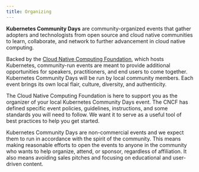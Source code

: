 ```yaml
---
title: Organizing
---
```


**Kubernetes Community Days** are community-organized events that gather adopters and technologists from open source and cloud native communities to learn, collaborate, and network to further advancement in cloud native computing.

Backed by the [Cloud Native Computing Foundation](https://cncf.io), which hosts Kubernetes, community-run events are meant to provide additional opportunities for speakers, practitioners, and end users to come together. Kubernetes Community Days will be run by local community members. Each event brings its own local flair, culture, diversity, and authenticity.

The Cloud Native Computing Foundation is here to support you as the organizer of your local Kubernetes Community Days event. The CNCF has defined specific event policies, guidelines, instructions, and some standards you will need to follow. We want it to serve as a useful tool of best practices to help you get started.

Kubernetes Community Days are non-commercial events and we expect them to run in accordance with the spirit of the community. This means making reasonable efforts to open the events to anyone in the community who wants to help organize, attend, or sponsor, regardless of affiliation. It also means avoiding sales pitches and focusing on educational and user-driven content.
